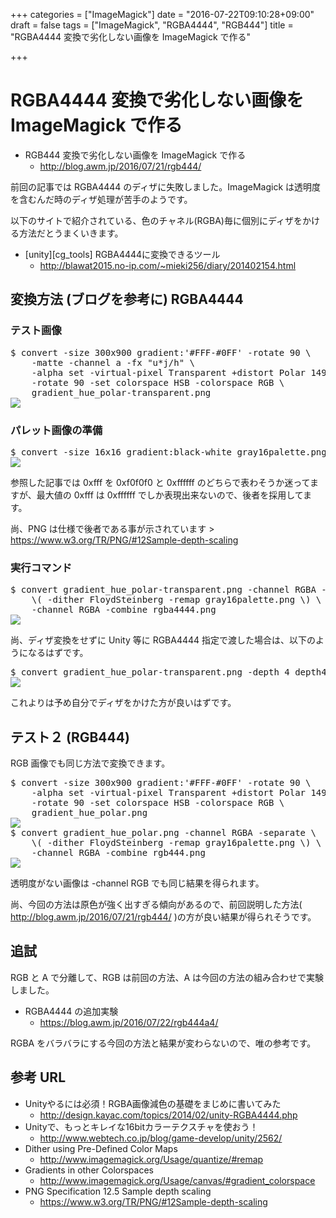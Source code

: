 +++
categories = ["ImageMagick"]
date = "2016-07-22T09:10:28+09:00"
draft = false
tags = ["ImageMagick", "RGBA4444", "RGB444"]
title = "RGBA4444 変換で劣化しない画像を ImageMagick で作る"

+++

# RGBA4444 変換で劣化しない画像を ImageMagick で作る

- RGB444 変換で劣化しない画像を ImageMagick で作る
  -  http://blog.awm.jp/2016/07/21/rgb444/

前回の記事では RGBA4444 のディザに失敗しました。ImageMagick は透明度を含むんだ時のディザ処理が苦手のようです。

以下のサイトで紹介されている、色のチャネル(RGBA)毎に個別にディザをかける方法だとうまくいきます。

- [unity][cg_tools] RGBA4444に変換できるツール
  -  http://blawat2015.no-ip.com/~mieki256/diary/201402154.html

## 変換方法 (ブログを参考に) RGBA4444

### テスト画像

<pre>
$ convert -size 300x900 gradient:'#FFF-#0FF' -rotate 90 \
	-matte -channel a -fx "u*j/h" \
	-alpha set -virtual-pixel Transparent +distort Polar 149 +repage \
	-rotate 90 -set colorspace HSB -colorspace RGB \
	gradient_hue_polar-transparent.png
<img src="../gradient_hue_polar-transparent.png" />
</pre>

### パレット画像の準備

<pre>
$ convert -size 16x16 gradient:black-white gray16palette.png
<img src="../gray16palette.png" />
</pre>

参照した記事では 0xfff を 0xf0f0f0 と 0xffffff のどちらで表わそうか迷ってますが、最大値の 0xfff は 0xffffff でしか表現出来ないので、後者を採用してます。

尚、PNG は仕様で後者である事が示されています > https://www.w3.org/TR/PNG/#12Sample-depth-scaling

### 実行コマンド

<pre>
$ convert gradient_hue_polar-transparent.png -channel RGBA -separate \
	\( -dither FloydSteinberg -remap gray16palette.png \) \
	-channel RGBA -combine rgba4444.png
<img src="../rgba4444.png" />
</pre>

尚、ディザ変換をせずに Unity 等に RGBA4444 指定で渡した場合は、以下のようになるはずです。

<pre>
$ convert gradient_hue_polar-transparent.png -depth 4 depth4.png
<img src="../depth4.png" />
</pre>

これよりは予め自分でディザをかけた方が良いはずです。

## テスト２ (RGB444)

RGB 画像でも同じ方法で変換できます。
<pre>
$ convert -size 300x900 gradient:'#FFF-#0FF' -rotate 90 \
	-alpha set -virtual-pixel Transparent +distort Polar 149 +repage \
	-rotate 90 -set colorspace HSB -colorspace RGB \
	gradient_hue_polar.png
<img src="../gradient_hue_polar.png" />
$ convert gradient_hue_polar.png -channel RGBA -separate \
	\( -dither FloydSteinberg -remap gray16palette.png \) \
	-channel RGBA -combine rgb444.png
<img src="../rgb444.png" />
</pre>
透明度がない画像は -channel RGB でも同じ結果を得られます。

尚、今回の方法は原色が強く出すぎる傾向があるので、前回説明した方法( http://blog.awm.jp/2016/07/21/rgb444/ )の方が良い結果が得られそうです。

## 追試

RGB と A で分離して、RGB は前回の方法、A は今回の方法の組み合わせで実験しました。

- RGBA4444 の追加実験
  -  https://blog.awm.jp/2016/07/22/rgb444a4/

RGBA をバラバラにする今回の方法と結果が変わらないので、唯の参考です。

## 参考 URL

- Unityやるには必須！RGBA画像減色の基礎をまじめに書いてみた
  - http://design.kayac.com/topics/2014/02/unity-RGBA4444.php
- Unityで、もっとキレイな16bitカラーテクスチャを使おう！
  - http://www.webtech.co.jp/blog/game-develop/unity/2562/
- Dither using Pre-Defined Color Maps
  - http://www.imagemagick.org/Usage/quantize/#remap
- Gradients in other Colorspaces
  - http://www.imagemagick.org/Usage/canvas/#gradient_colorspace
- PNG Specification 12.5 Sample depth scaling
  -  https://www.w3.org/TR/PNG/#12Sample-depth-scaling
